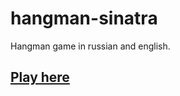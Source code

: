 # hangman-sinatra
Hangman game in russian and english.
## [Play here](http://hanged-man.herokuapp.com)
